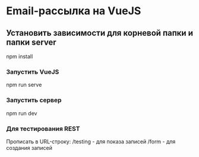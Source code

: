 # Email-рассылка на VueJS

## Установить зависимости для корневой папки и папки server
npm install

### Запустить VueJS
npm run serve

### Запустить сервер
npm run dev


### Для тестирования REST 
Прописать в URL-строку:
/testing - для показа записей
/form - для создания записей

